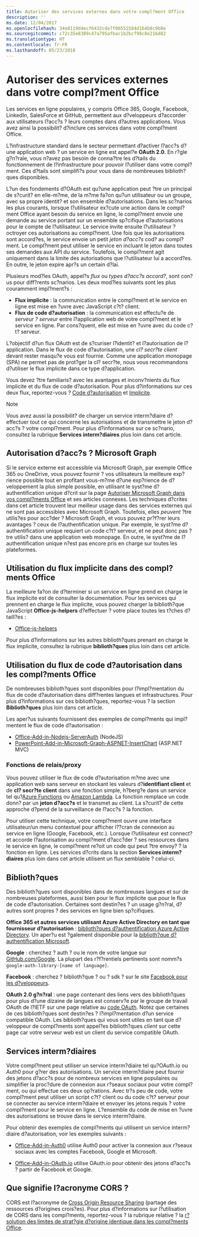 ```yaml
---
title: Autoriser des services externes dans votre compl?ment Office
description: ''
ms.date: 12/04/2017
ms.openlocfilehash: 34e8119d4ecf6432cde7f06552584d164b8c9b8e
ms.sourcegitcommit: c72c35e8389c47a795afbac1b2bcf98c8e216d82
ms.translationtype: HT
ms.contentlocale: fr-FR
ms.lasthandoff: 05/23/2018
---
```

# <a name="authorize-external-services-in-your-office-add-in"></a>Autoriser des services externes dans votre compl?ment Office

Les services en ligne populaires, y compris Office 365, Google, Facebook, LinkedIn, SalesForce et GitHub, permettent aux d?veloppeurs d?accorder aux utilisateurs l?acc?s ? leurs comptes dans d?autres applications. Vous avez ainsi la possibilit? d?inclure ces services dans votre compl?ment Office.

L?infrastructure standard dans le secteur permettant d?activer l?acc?s d?une application web ? un service en ligne est appel?e **OAuth 2.0**. En r?gle g?n?rale, vous n?avez pas besoin de conna?tre les d?tails du fonctionnement de l?infrastructure pour pouvoir l?utiliser dans votre compl?ment. Ces d?tails sont simplifi?s pour vous dans de nombreuses biblioth?ques disponibles.

L?un des fondements d?OAuth est qu?une application peut ?tre un principal de s?curit? en elle-m?me, de la m?me fa?on qu?un utilisateur ou un groupe, avec sa propre identit? et son ensemble d?autorisations. Dans les sc?narios les plus courants, lorsque l?utilisateur ex?cute une action dans le compl?ment Office ayant besoin du service en ligne, le compl?ment envoie une demande au service portant sur un ensemble sp?cifique d?autorisations pour le compte de l?utilisateur. Le service invite ensuite l?utilisateur ? octroyer ces autorisations au compl?ment. Une fois que les autorisations sont accord?es, le service envoie un petit *jeton d?acc?s* cod? au compl?ment. Le compl?ment peut utiliser le service en incluant le jeton dans toutes ses demandes aux API du service. Toutefois, le compl?ment agit uniquement dans la limite des autorisations que l?utilisateur lui a accord?es. En outre, le jeton expire apr?s un certain d?lai.

Plusieurs mod?les OAuth, appel?s *flux* ou *types d?acc?s accord?*, sont con?us pour diff?rents sc?narios. Les deux mod?les suivants sont les plus couramment impl?ment?s :

- **Flux implicite** : la communication entre le compl?ment et le service en ligne est mise en ?uvre avec JavaScript c?t? client.
- **Flux de code d?autorisation** : la communication est effectu?e de *serveur ? serveur* entre l?application web de votre compl?ment et le service en ligne. Par cons?quent, elle est mise en ?uvre avec du code c?t? serveur.

L?objectif d?un flux OAuth est de s?curiser l?identit? et l?autorisation de l?application. Dans le flux de code d?autorisation, une *cl? secr?te client* devant rester masqu?e vous est fournie. Comme une application monopage (SPA) ne permet pas de prot?ger la cl? secr?te, nous vous recommandons d?utiliser le flux implicite dans ce type d?application.

Vous devez ?tre familiaris? avec les avantages et inconv?nients du flux implicite et du flux de code d?autorisation. Pour plus d?informations sur ces deux flux, reportez-vous ? [Code d?autorisation](https://tools.ietf.org/html/rfc6749#section-1.3.1) et [Implicite](https://tools.ietf.org/html/rfc6749#section-1.3.2).

> [!NOTE]
> Vous avez aussi la possibilit? de charger un service interm?diaire d?effectuer tout ce qui concerne les autorisations et de transmettre le jeton d?acc?s ? votre compl?ment. Pour plus d?informations sur ce sc?nario, consultez la rubrique **Services interm?diaires** plus loin dans cet article.

## <a name="authorization-to-microsoft-graph"></a>Autorisation d?acc?s ? Microsoft Graph

Si le service externe est accessible via Microsoft Graph, par exemple Office 365 ou OneDrive, vous pouvez fournir ? vos utilisateurs la meilleure exp?rience possible tout en profitant vous-m?me d?une exp?rience de d?veloppement la plus simple possible, en utilisant le syst?me d?authentification unique d?crit sur la page [Autoriser Microsoft Graph dans vos compl?ments Office](authorize-to-microsoft-graph.md) et ses articles connexes. Les techniques d?crites dans cet article trouvent leur meilleur usage dans des services externes qui ne sont pas accessibles avec Microsoft Graph. Toutefois, elles *peuvent* ?tre utilis?es pour acc?der ? Microsoft Graph, et vous pouvez pr?f?rer leurs avantages ? ceux de l?authentification unique. Par exemple, le syst?me d?authentification unique requiert un code c?t? serveur, et ne peut donc pas ?tre utilis? dans une application web monopage. En outre, le syst?me de l?authentification unique n?est pas encore pris en charge sur toutes les plateformes.

## <a name="using-the-implicit-flow-in-office-add-ins"></a>Utilisation du flux implicite dans des compl?ments Office
La meilleure fa?on de d?terminer si un service en ligne prend en charge le flux implicite est de consulter la documentation. Pour les services qui prennent en charge le flux implicite, vous pouvez charger la biblioth?que JavaScript **Office-js-helpers** d?effectuer ? votre place toutes les t?ches d?taill?es :

- [Office-js-helpers](https://github.com/OfficeDev/office-js-helpers)

Pour plus d?informations sur les autres biblioth?ques prenant en charge le flux implicite, consultez la rubrique **biblioth?ques** plus loin dans cet article.

## <a name="using-the-authorization-code-flow-in-office-add-ins"></a>Utilisation du flux de code d?autorisation dans les compl?ments Office

De nombreuses biblioth?ques sont disponibles pour l?impl?mentation du flux de code d?autorisation dans diff?rentes langues et infrastructures. Pour plus d?informations sur ces biblioth?ques, reportez-vous ? la section **Biblioth?ques** plus loin dans cet article.

Les aper?us suivants fournissent des exemples de compl?ments qui impl?mentent le flux de code d?autorisation :

- [Office-Add-in-Nodejs-ServerAuth](https://github.com/OfficeDev/Office-Add-in-Nodejs-ServerAuth) (NodeJS)
- [PowerPoint-Add-in-Microsoft-Graph-ASPNET-InsertChart](https://github.com/OfficeDev/PowerPoint-Add-in-Microsoft-Graph-ASPNET-InsertChart) (ASP.NET MVC)

### <a name="relayproxy-functions"></a>Fonctions de relais/proxy

Vous pouvez utiliser le flux de code d?autorisation m?me avec une application web sans serveur en stockant les valeurs d?**identifiant client** et de **cl? secr?te client** dans une fonction simple, h?berg?e dans un service tel qu?[Azure Functions](https://azure.microsoft.com/en-us/services/functions) ou [Amazon Lambda](https://aws.amazon.com/lambda). La fonction remplace un code donn? par un **jeton d?acc?s** et le transmet au client. La s?curit? de cette approche d?pend de la surveillance de l?acc?s ? la fonction.

Pour utiliser cette technique, votre compl?ment ouvre une interface utilisateur/un menu contextuel pour afficher l??cran de connexion au service en ligne (Google, Facebook, etc.). Lorsque l?utilisateur est connect? et accorde l?autorisation au compl?ment d?acc?der ? ses ressources dans le service en ligne, le compl?ment re?oit un code qui peut ?tre envoy? ? la fonction en ligne. Les services d?crits dans la section **Services interm?diaires** plus loin dans cet article utilisent un flux semblable ? celui-ci.

## <a name="libraries"></a>Biblioth?ques

Des biblioth?ques sont disponibles dans de nombreuses langues et sur de nombreuses plateformes, aussi bien pour le flux implicite que pour le flux de code d?autorisation. Certaines sont destin?es ? un usage g?n?ral, d?autres sont propres ? des services en ligne bien sp?cifiques.

**Office 365 et autres services utilisant Azure Active Directory en tant que fournisseur d?autorisation** : [biblioth?ques d?authentification Azure Active Directory](https://azure.microsoft.com/en-us/documentation/articles/active-directory-authentication-libraries/). Un aper?u est ?galement disponible pour la [biblioth?que d?authentification Microsoft](https://www.nuget.org/packages/Microsoft.Identity.Client).

**Google** : cherchez ? auth ? ou le nom de votre langue sur [GitHub.com/Google](https://github.com/google). La plupart des r?f?rentiels pertinents sont nomm?s `google-auth-library-[name of language]`.

**Facebook** : cherchez ? biblioth?que ? ou ? sdk ? sur le site [Facebook pour les d?veloppeurs](https://developers.facebook.com).

**OAuth 2.0 g?n?ral** : une page contenant des liens vers des biblioth?ques pour plus d?une dizaine de langues est conserv?e par le groupe de travail OAuth de l?IETF sur une page relative au [code OAuth](http://oauth.net/code/). Notez que certaines de ces biblioth?ques sont destin?es ? l?impl?mentation d?un service compatible OAuth. Les biblioth?ques qui vous sont utiles en tant que d?veloppeur de compl?ments sont appel?es biblioth?ques *client* sur cette page car votre serveur web est un client du service compatible OAuth.

## <a name="middleman-services"></a>Services interm?diaires

Votre compl?ment peut utiliser un service interm?diaire tel qu?OAuth.io ou Auth0 pour g?rer des autorisations. Un service interm?diaire peut fournir des jetons d?acc?s pour de nombreux services en ligne populaires ou simplifier la proc?dure de connexion aux r?seaux sociaux pour votre compl?ment, ou qui effectue ces deux op?rations. Avec tr?s peu de code, votre compl?ment peut utiliser un script c?t? client ou du code c?t? serveur pour se connecter au service interm?diaire et envoyer les jetons requis ? votre compl?ment pour le service en ligne. L?ensemble du code de mise en ?uvre des autorisations se trouve dans le service interm?diaire.

Pour obtenir des exemples de compl?ments qui utilisent un service interm?diaire d?autorisation, voir les exemples suivants :

- [Office-Add-in-Auth0](https://github.com/OfficeDev/Office-Add-in-Auth0) utilise Auth0 pour activer la connexion aux r?seaux sociaux avec les comptes Facebook, Google et Microsoft.

- [Office-Add-in-OAuth.io](https://github.com/OfficeDev/Office-Add-in-OAuth.io) utilise OAuth.io pour obtenir des jetons d?acc?s ? partir de Facebook et Google.

## <a name="what-is-cors"></a>Que signifie l?acronyme CORS ?

CORS est l?acronyme de [Cross Origin Resource Sharing](https://developer.mozilla.org/en-US/docs/Web/HTTP/Access_control_CORS) (partage des ressources d?origines crois?es). Pour plus d?informations sur l?utilisation de CORS dans les compl?ments, reportez-vous ? la rubrique relative ? la [r?solution des limites de strat?gie d?origine identique dans les compl?ments Office](addressing-same-origin-policy-limitations.md).

